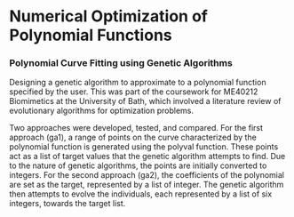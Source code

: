 # Numerical Optimization of Polynomial Functions
### Polynomial Curve Fitting using Genetic Algorithms

Designing a genetic algorithm to approximate to a polynomial function specified by the user. This was part of the coursework for ME40212 Biomimetics at the University of Bath, which involved a literature review of evolutionary algorithms for optimization problems.  

Two approaches were developed, tested, and compared. For the first approach (ga1), a range of points on the curve characterized by the polynomial function is generated using the polyval function. These points act as a list of target values that the genetic algorithm attempts to find. Due to the nature of genetic algorithms, the points are initially converted to integers. For the second approach (ga2), the coefficients of the polynomial are set as the target, represented by a list of integer. The genetic algorithm then attempts to evolve the individuals, each represented by a list of six integers, towards the target list. 
